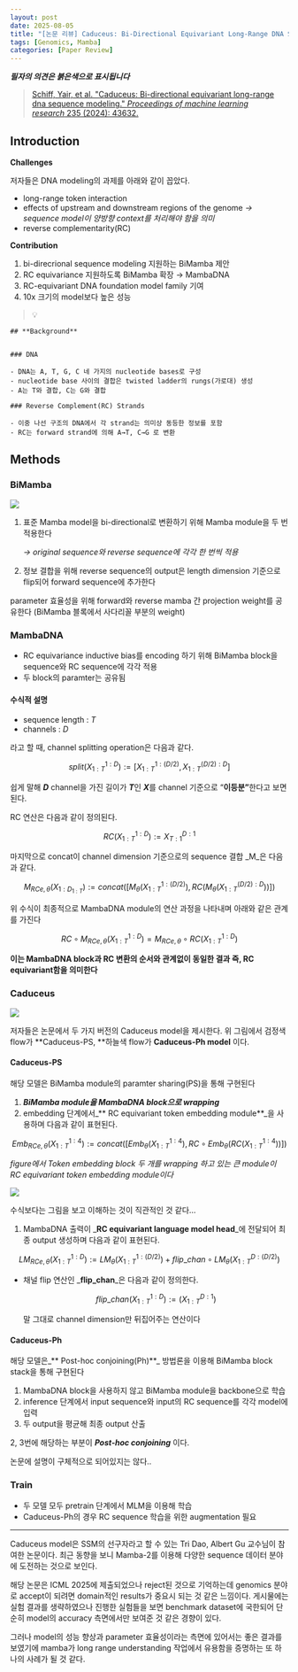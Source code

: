 ```yaml
---
layout: post
date: 2025-08-05
title: "[논문 리뷰] Caduceus: Bi-Directional Equivariant Long-Range DNA Sequence Modeling"
tags: [Genomics, Mamba]
categories: [Paper Review]
---
```


<span class="notion-red">_**필자의 의견은 붉은색으로 표시됩니다**_</span>


> [Schiff, Yair, et al. "Caduceus: Bi-directional equivariant long-range dna sequence modeling." ](https://pmc.ncbi.nlm.nih.gov/articles/PMC12189541/)[_Proceedings of machine learning research_](https://pmc.ncbi.nlm.nih.gov/articles/PMC12189541/)[ 235 (2024): 43632.](https://pmc.ncbi.nlm.nih.gov/articles/PMC12189541/)



## Introduction


**Challenges**


저자들은 DNA modeling의 과제를 아래와 같이 꼽았다.

- long-range token interaction
- effects of upstream and downstream regions of the genome 
_→ sequence model이 양방향 context를 처리해야 함을 의미_
- reverse complementarity(RC)

**Contribution**

1. bi-direcrional sequence modeling 지원하는 BiMamba 제안
1. RC equivariance 지원하도록 BiMamba 확장 → MambaDNA
1. RC-equivariant DNA foundation model family 기여
1. 10x 크기의 model보다 높은 성능

> 💡 


	## **Background**


	### DNA

	- DNA는 A, T, G, C 네 가지의 nucleotide bases로 구성
	- nucleotide base 사이의 결합은 twisted ladder의 rungs(가로대) 생성
	- A는 T와 결합, C는 G와 결합

	### Reverse Complement(RC) Strands

	- 이중 나선 구조의 DNA에서 각 strand는 의미상 동등한 정보를 포함
	- RC는 forward strand에 의해 A→T, C→G 로 변환


## Methods



### BiMamba


![](https://prod-files-secure.s3.us-west-2.amazonaws.com/542b861c-36a8-4051-84e5-8804b6728dba/2c247d59-7815-4980-99f0-8f0d21f445a7/image.png?X-Amz-Algorithm=AWS4-HMAC-SHA256&X-Amz-Content-Sha256=UNSIGNED-PAYLOAD&X-Amz-Credential=ASIAZI2LB466YPHL7TEO%2F20250821%2Fus-west-2%2Fs3%2Faws4_request&X-Amz-Date=20250821T180118Z&X-Amz-Expires=3600&X-Amz-Security-Token=IQoJb3JpZ2luX2VjEKn%2F%2F%2F%2F%2F%2F%2F%2F%2F%2FwEaCXVzLXdlc3QtMiJGMEQCID6%2BtS4ZfKp5z5QAI4vHlN%2BkvLg8wQyqnyrWsB%2FvJa%2BpAiA7BWleElvTlyoAmP5AyywywdtQZmSenf2l6ncKD7S3xyqIBAjy%2F%2F%2F%2F%2F%2F%2F%2F%2F%2F8BEAAaDDYzNzQyMzE4MzgwNSIMer%2FN2Lsv3afU9aEPKtwDVL67j05egbeiB%2BVZm6c5kdX95q%2BxsH0Q73msZ11BUNM2gra2d6iGhpiefYhyem%2F5kdA%2BWrbkQ7cf%2ByxMs5wwRsPMT5Yfsa3Aq1f0fJ5nbll4y62sv77FZa8YnfrBBha3hpmISouEc6JdeEO6%2BRrGWR13rj4xkzp8xaUzrCAdH0j5ed2%2Bvfq5v18s84B6jwCG7UfLtF7XSrrFMWWagKPwnfA0ain9cGhHuqFcfHnxOTLwYXtuwdTCzkCLt4aDK%2FPJsmY%2Feheyx1zSJsQGx31CdGSVbV%2FUymt2oruIuFh4zDoTQeR%2F6xJlvjeqk2%2FToTjnN7HnI3FiDqG%2BgxsYKc184uphQOeuZTeRxQEDojqUmBhS0D%2F2MYWxIp72Ab%2FC51Uu2E6VNFWfvfoxvQNk9U8P5FAdyLUBvhOXj%2BYWLEpGtRPKHhG8JyAjmI7p6l6SDsDJFe%2BUGQftWiYd3yQ1lSLvldMADMmASCb8R3t8KCTxDSpUVE1ZbVzqxj99BTkH3z8pYmm%2B6Cnangz%2Fex8Qj10Y6NpNqWzRPuYCwpe3%2BlPQhz3n8h07tLhLtgsmOozajMgmkExE%2FJ3geiE2JfXQ2%2BVmKCH2G5XTdz7M574%2FAHf8hY%2B7Wl4bq5FtqTPitvAwopmdxQY6pgH3gE28%2BQUnkBjG3ZlR%2Bi%2FWaW1J6krlHnhgmz5%2B76aRffpM%2FApRyNPbP93triKejmqau6uZT0nlpvp0OI6RlrMTgtLj%2Fyt%2BABG0EI6uUa5CbfyR6W1V0iSbuJj%2FiuTsN7KRwG6sm%2B2by5Lh%2B7ZwXUN6K%2BgAxvP7KHoLyvqnetWu5ZStg8y8aoCM4bVfi50Cij2ohBnNHhTm5AmuGTeRhqYyhBQWPXll&X-Amz-Signature=088b7a55db5fccfd7eea847883ea6604c7e796197457c89b5065632bb7bcaf77&X-Amz-SignedHeaders=host&x-amz-checksum-mode=ENABLED&x-id=GetObject)

1. 표준 Mamba model을 bi-directional로 변환하기 위해 Mamba module을 두 번 적용한다

	_→ original sequence와 reverse sequence에 각각 한 번씩 적용_

1. 정보 결합을 위해 reverse sequence의 output은 length dimension 기준으로 flip되어 forward sequence에 추가한다

parameter 효율성을 위해 forward와 reverse mamba 간 projection weight를 공유한다 (BiMamba 블록에서 사다리꼴 부분의 weight)



### MambaDNA

- RC equivariance inductive bias를 encoding 하기 위해 BiMamba block을 sequence와 RC sequence에 각각 적용
- 두 block의 paramter는 공유됨


#### 수식적 설명

- sequence length : _T_
- channels : _D_

라고 할 때,  channel splitting operation은 다음과 같다.


$$
split(X^{1:D}_{1:T}):=[X^{1:(D/2)}_{1:T},X^{(D/2):D}_{1:T}]
$$


<span class="notion-red">쉽게 말해 </span><span class="notion-red">_**D**_</span><span class="notion-red"> channel을 가진 길이가 </span><span class="notion-red">_**T**_</span><span class="notion-red">인 </span><span class="notion-red">_**X**_</span><span class="notion-red">를 channel 기준으로 “</span><span class="notion-red">**이등분”**</span><span class="notion-red">한다고 보면 된다.</span>


RC 연산은 다음과 같이 정의된다.


$$
RC(X^{1:D}_{1:T}):=X^{D:1}_{T:1}
$$


마지막으로 concat이 channel dimension 기준으로의 sequence 결합 _M_은 다음과 같다.


$$
M_{RCe,\theta}(X_{1:D_{1:T}}):=concat([M_{\theta}(X^{1:(D/2)}_{1:T}),RC(M_{\theta}(X^{(D/2):D}_{1:T}))])
$$


위 수식이 최종적으로 MambaDNA module의 연산 과정을 나타내며 아래와 같은 관계를 가진다


$$
RC\circ M_{RCe,\theta}(X^{1:D}_{1:T}) = M_{RCe,\theta} \circ RC(X^{1:D}_{1:T})
$$


**이는 MambaDNA block과 RC 변환의 순서와 관계없이 동일한 결과 즉, RC equivariant함을 의미한다**



### Caduceus


![](https://prod-files-secure.s3.us-west-2.amazonaws.com/542b861c-36a8-4051-84e5-8804b6728dba/f94a60d7-8145-473b-aef9-7c68d3ec604a/image.png?X-Amz-Algorithm=AWS4-HMAC-SHA256&X-Amz-Content-Sha256=UNSIGNED-PAYLOAD&X-Amz-Credential=ASIAZI2LB466YPHL7TEO%2F20250821%2Fus-west-2%2Fs3%2Faws4_request&X-Amz-Date=20250821T180119Z&X-Amz-Expires=3600&X-Amz-Security-Token=IQoJb3JpZ2luX2VjEKn%2F%2F%2F%2F%2F%2F%2F%2F%2F%2FwEaCXVzLXdlc3QtMiJGMEQCID6%2BtS4ZfKp5z5QAI4vHlN%2BkvLg8wQyqnyrWsB%2FvJa%2BpAiA7BWleElvTlyoAmP5AyywywdtQZmSenf2l6ncKD7S3xyqIBAjy%2F%2F%2F%2F%2F%2F%2F%2F%2F%2F8BEAAaDDYzNzQyMzE4MzgwNSIMer%2FN2Lsv3afU9aEPKtwDVL67j05egbeiB%2BVZm6c5kdX95q%2BxsH0Q73msZ11BUNM2gra2d6iGhpiefYhyem%2F5kdA%2BWrbkQ7cf%2ByxMs5wwRsPMT5Yfsa3Aq1f0fJ5nbll4y62sv77FZa8YnfrBBha3hpmISouEc6JdeEO6%2BRrGWR13rj4xkzp8xaUzrCAdH0j5ed2%2Bvfq5v18s84B6jwCG7UfLtF7XSrrFMWWagKPwnfA0ain9cGhHuqFcfHnxOTLwYXtuwdTCzkCLt4aDK%2FPJsmY%2Feheyx1zSJsQGx31CdGSVbV%2FUymt2oruIuFh4zDoTQeR%2F6xJlvjeqk2%2FToTjnN7HnI3FiDqG%2BgxsYKc184uphQOeuZTeRxQEDojqUmBhS0D%2F2MYWxIp72Ab%2FC51Uu2E6VNFWfvfoxvQNk9U8P5FAdyLUBvhOXj%2BYWLEpGtRPKHhG8JyAjmI7p6l6SDsDJFe%2BUGQftWiYd3yQ1lSLvldMADMmASCb8R3t8KCTxDSpUVE1ZbVzqxj99BTkH3z8pYmm%2B6Cnangz%2Fex8Qj10Y6NpNqWzRPuYCwpe3%2BlPQhz3n8h07tLhLtgsmOozajMgmkExE%2FJ3geiE2JfXQ2%2BVmKCH2G5XTdz7M574%2FAHf8hY%2B7Wl4bq5FtqTPitvAwopmdxQY6pgH3gE28%2BQUnkBjG3ZlR%2Bi%2FWaW1J6krlHnhgmz5%2B76aRffpM%2FApRyNPbP93triKejmqau6uZT0nlpvp0OI6RlrMTgtLj%2Fyt%2BABG0EI6uUa5CbfyR6W1V0iSbuJj%2FiuTsN7KRwG6sm%2B2by5Lh%2B7ZwXUN6K%2BgAxvP7KHoLyvqnetWu5ZStg8y8aoCM4bVfi50Cij2ohBnNHhTm5AmuGTeRhqYyhBQWPXll&X-Amz-Signature=e8ba02a07ef839aead3f9d3dd279e432a27a37e2bd367bf53df296c316a81d1b&X-Amz-SignedHeaders=host&x-amz-checksum-mode=ENABLED&x-id=GetObject)


저자들은 논문에서 두 가지 버전의 Caduceus model을 제시한다. 위 그림에서 검정색 flow가 **Caduceus-PS, **하늘색 flow가 **Caduceus-Ph model** 이다.



#### Caduceus-PS


해당 모델은 BiMamba module의 paramter sharing(PS)을 통해 구현된다

1. _**BiMamba module을 MambaDNA block으로 wrapping**_
1. embedding 단계에서_** RC equivariant token embedding module**_을 사용하며 다음과 같이 표현된다.

$$
Emb_{RCe,\theta}(X^{1:4}_{1:T}):=concat([Emb_{\theta}(X^{1:4}_{1:T}),RC \circ Emb_{\theta}(RC(X^{1:4}_{1:T}))])
$$


_figure에서 Token embedding block 두 개를 wrapping 하고 있는 큰 module이 RC equivariant token embedding module이다_


![](https://prod-files-secure.s3.us-west-2.amazonaws.com/542b861c-36a8-4051-84e5-8804b6728dba/b175e4da-71eb-4e91-8c23-a06dabe673c9/image.png?X-Amz-Algorithm=AWS4-HMAC-SHA256&X-Amz-Content-Sha256=UNSIGNED-PAYLOAD&X-Amz-Credential=ASIAZI2LB466YPHL7TEO%2F20250821%2Fus-west-2%2Fs3%2Faws4_request&X-Amz-Date=20250821T180119Z&X-Amz-Expires=3600&X-Amz-Security-Token=IQoJb3JpZ2luX2VjEKn%2F%2F%2F%2F%2F%2F%2F%2F%2F%2FwEaCXVzLXdlc3QtMiJGMEQCID6%2BtS4ZfKp5z5QAI4vHlN%2BkvLg8wQyqnyrWsB%2FvJa%2BpAiA7BWleElvTlyoAmP5AyywywdtQZmSenf2l6ncKD7S3xyqIBAjy%2F%2F%2F%2F%2F%2F%2F%2F%2F%2F8BEAAaDDYzNzQyMzE4MzgwNSIMer%2FN2Lsv3afU9aEPKtwDVL67j05egbeiB%2BVZm6c5kdX95q%2BxsH0Q73msZ11BUNM2gra2d6iGhpiefYhyem%2F5kdA%2BWrbkQ7cf%2ByxMs5wwRsPMT5Yfsa3Aq1f0fJ5nbll4y62sv77FZa8YnfrBBha3hpmISouEc6JdeEO6%2BRrGWR13rj4xkzp8xaUzrCAdH0j5ed2%2Bvfq5v18s84B6jwCG7UfLtF7XSrrFMWWagKPwnfA0ain9cGhHuqFcfHnxOTLwYXtuwdTCzkCLt4aDK%2FPJsmY%2Feheyx1zSJsQGx31CdGSVbV%2FUymt2oruIuFh4zDoTQeR%2F6xJlvjeqk2%2FToTjnN7HnI3FiDqG%2BgxsYKc184uphQOeuZTeRxQEDojqUmBhS0D%2F2MYWxIp72Ab%2FC51Uu2E6VNFWfvfoxvQNk9U8P5FAdyLUBvhOXj%2BYWLEpGtRPKHhG8JyAjmI7p6l6SDsDJFe%2BUGQftWiYd3yQ1lSLvldMADMmASCb8R3t8KCTxDSpUVE1ZbVzqxj99BTkH3z8pYmm%2B6Cnangz%2Fex8Qj10Y6NpNqWzRPuYCwpe3%2BlPQhz3n8h07tLhLtgsmOozajMgmkExE%2FJ3geiE2JfXQ2%2BVmKCH2G5XTdz7M574%2FAHf8hY%2B7Wl4bq5FtqTPitvAwopmdxQY6pgH3gE28%2BQUnkBjG3ZlR%2Bi%2FWaW1J6krlHnhgmz5%2B76aRffpM%2FApRyNPbP93triKejmqau6uZT0nlpvp0OI6RlrMTgtLj%2Fyt%2BABG0EI6uUa5CbfyR6W1V0iSbuJj%2FiuTsN7KRwG6sm%2B2by5Lh%2B7ZwXUN6K%2BgAxvP7KHoLyvqnetWu5ZStg8y8aoCM4bVfi50Cij2ohBnNHhTm5AmuGTeRhqYyhBQWPXll&X-Amz-Signature=b66a98d21456e94b56dc845e92e32f66beea98d6453fcc1d2a5200120ed1aaaf&X-Amz-SignedHeaders=host&x-amz-checksum-mode=ENABLED&x-id=GetObject)


<span class="notion-red">수식보다는 그림을 보고 이해하는 것이 직관적인 것 같다…</span>

1. MambaDNA 출력이 _**RC equivariant language model head**_에 전달되어 최종 output 생성하며 다음과 같이 표현된다.

$$
LM_{RCe,\theta}(X^{1:D}_{1:T}):= LM_{\theta}(X^{1:(D/2)}_{1:T})+flip\_chan\circ LM_{\theta}(X^{D:(D/2)}_{1:T})
$$

- 채널 flip 연산인 _**flip\_chan**_은 다음과 같이 정의한다.

	$$
	flip\_chan(X^{1:D}_{1:T}):=(X^{D:1}_{1:T})
	$$


	말 그대로 channel dimension만 뒤집어주는 연산이다



#### Caduceus-Ph


해당 모델은_** Post-hoc conjoining(Ph)**_ 방법론을 이용해 BiMamba block stack을 통해 구현된다

1. MambaDNA block을 사용하지 않고 BiMamba module을 backbone으로 학습
1. inference 단계에서 input sequence와 input의 RC sequence를 각각 model에 입력
1. 두 output을 평균해 최종 output 산출

2, 3번에 해당하는 부분이 _**Post-hoc conjoining**_ 이다.


<span class="notion-red">논문에 설명이 구체적으로 되어있지는 않다..</span>



### Train

- 두 모델 모두 pretrain 단계에서 MLM을 이용해 학습
- Caduceus-Ph의 경우 RC sequence 학습을 위한 augmentation 필요

---


<span class="notion-red">Caduceus model은 SSM의 선구자라고 할 수 있는 Tri Dao, Albert Gu 교수님이 참여한 논문이다. 최근 동향을 보니 Mamba-2를 이용해 다양한 sequence 데이터 분야에 도전하는 것으로 보인다.</span>


<span class="notion-red">해당 논문은 ICML 2025에 제출되었으나 reject된 것으로 기억하는데 genomics 분야로 accept이 되려면 domain적인 results가 중요시 되는 것 같은 느낌이다. 게시물에는 실험 결과를 생략하였으나 진행한 실험들을 보면 benchmark dataset에 국한되어 단순히 model의 accuracy 측면에서만 보여준 것 같은 경향이 있다.</span>


<span class="notion-red">그러나 model의 성능 향상과 parameter 효율성이라는 측면에 있어서는 좋은 결과를 보였기에 mamba가 long range understanding 작업에서 유용함을 증명하는 또 하나의 사례가 될 것 같다.</span>

